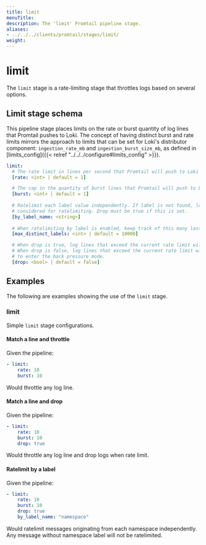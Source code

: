 ```yaml
---
title: limit
menuTitle:  
description: The 'limit' Promtail pipeline stage. 
aliases: 
- ../../../clients/promtail/stages/limit/
weight:  
---
```


# limit

The `limit` stage is a rate-limiting stage that throttles logs based on several options. 

## Limit stage schema

This pipeline stage places limits on the rate or burst quantity of log lines that Promtail pushes to Loki.
The concept of having distinct burst and rate limits mirrors the approach to limits that can be set for Loki's distributor component:  `ingestion_rate_mb` and `ingestion_burst_size_mb`, as defined in [limits_config]({{< relref "../../../configure#limits_config" >}}).

```yaml
limit:
  # The rate limit in lines per second that Promtail will push to Loki
  [rate: <int> | default = 1]

  # The cap in the quantity of burst lines that Promtail will push to Loki
  [burst: <int> | default = 1]
   
  # Ratelimit each label value independently. If label is not found, log line is not
  # considered for ratelimiting. Drop must be true if this is set.
  [by_label_name: <string>]  
    
  # When ratelimiting by label is enabled, keep track of this many last used labels
  [max_distinct_labels: <int> | default = 10000]  

  # When drop is true, log lines that exceed the current rate limit will be discarded.
  # When drop is false, log lines that exceed the current rate limit will only wait
  # to enter the back pressure mode. 
  [drop: <bool> | default = false]
```

## Examples

The following are examples showing the use of the `limit` stage.

### limit

Simple `limit` stage configurations.

#### Match a line and throttle

Given the pipeline:

```yaml
- limit:
    rate: 10
    burst: 10
```

Would throttle any log line.

#### Match a line and drop

Given the pipeline:

```yaml
- limit:
    rate: 10
    burst: 10
    drop: true
```

Would throttle any log line and drop logs when rate limit.

#### Ratelimit by a label

Given the pipeline:

```yaml
- limit:
    rate: 10
    burst: 10
    drop: true
    by_label_name: "namespace"
```

Would ratelimit messages originating from each namespace independently.
Any message without namespace label will not be ratelimited.
